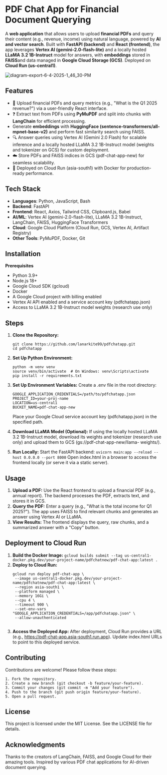 # **PDF Chat App for Financial Document Querying**

A **web application** that allows users to upload **financial PDFs** and query their content (e.g., revenue, income) using natural language, powered by **AI and vector search**. Built with **FastAPI (backend)** and **React (frontend)**, the app leverages **Vertex AI (gemini-2.0-flash-lite)** and a locally hosted **LLaMA 3.2 1B-Instruct** model for answers, with **embeddings** stored in **FAISS**and data managed in **Google Cloud Storage (GCS)**. Deployed on **Cloud Run (us-central1)**.

![diagram-export-6-4-2025-1_46_30-PM](https://github.com/user-attachments/assets/4b8ab033-d1cd-4525-b374-115344a8e511)

## **Features**
- 📄 Upload financial PDFs and query metrics (e.g., "What is the Q1 2025 revenue?") via a user-friendly React interface.
- ❓ Extract text from PDFs using **PyMuPDF** and split into chunks with **LangChain** for efficient processing.
-  Generate **embeddings** with **HuggingFace (sentence-transformers/all-mpnet-base-v2)** and perform fast similarity search using FAISS.
- 🔍 Answer queries using Vertex AI (Gemini 2.0 Flash) for scalable inference and a locally hosted LLaMA 3.2 1B-Instruct model (weights and tokenizer on GCS) for custom deployment.
- ☁️ Store PDFs and FAISS indices in GCS (pdf-chat-app-new) for seamless scalability.
- 🚀 Deployed on Cloud Run (asia-south1) with Docker for production-ready performance.

## **Tech Stack**
- **Languages**: Python, JavaScript, Bash
- **Backend**: FastAPI
- **Frontend**: React, Axios, Tailwind CSS, Clipboard.js, Babel
- **AI/ML**: Vertex AI (gemini-2.0-flash-lite), LLaMA 3.2 1B-Instruct, LangChain, FAISS, HuggingFace Transformers
- **Cloud**: Google Cloud Platform (Cloud Run, GCS, Vertex AI, Artifact Registry)
- **Other Tools**: PyMuPDF, Docker, Git

## **Installation**

**Prerequisites**
- Python 3.9+
- Node.js 18+
- Google Cloud SDK (gcloud)
- Docker
- A Google Cloud project with billing enabled
- Vertex AI API enabled and a service account key (pdfchatapp.json)
- Access to LLaMA 3.2 1B-Instruct model weights (research use only)

## **Steps**
1. **Clone the Repository:**
   ```
   git clone https://github.com/lanarkite99/pdfchatapp.git  
   cd pdfchatapp
   ```
   
2. **Set Up Python Environment:**
   ```
   python -m venv venv  
   source venv/bin/activate  # On Windows: venv\Scripts\activate  
   pip install -r requirements.txt  
   ```
   
3. **Set Up Environment Variables:**
    Create a .env file in the root directory:
   ```
   GOOGLE_APPLICATION_CREDENTIALS=/path/to/pdfchatapp.json  
   PROJECT_ID=your-proj-name 
   LOCATION=us-central1  
   BUCKET_NAME=pdf-chat-app-new
   ```
   Place your Google Cloud service account key (pdfchatapp.json) in the specified path.
   
5. **Download LLaMA Model (Optional):**
   If using the locally hosted LLaMA 3.2 1B-Instruct model, download its weights and tokenizer (research use only) and upload them to GCS (gs://pdf-chat-app-new/llama-     weights/).
   
7. **Run Locally:**
   Start the FastAPI backend:
   ```uvicorn main:app --reload --host 0.0.0.0 --port 8000```
   Open index.html in a browser to access the frontend locally (or serve it via a static server).

## **Usage**
1. **Upload a PDF:**
    Use the React frontend to upload a financial PDF (e.g., annual report).
    The backend processes the PDF, extracts text, and stores it in GCS.
2. **Query the PDF:**
    Enter a query (e.g., "What is the total income for Q1 2025?").
    The app uses FAISS to find relevant chunks and generates an answer using Vertex AI or LLaMA.
3. **View Results:**
    The frontend displays the query, raw chunks, and a summarized answer with a "Copy" button.

## **Deployment to Cloud Run**
  1. **Build the Docker Image:**
     ```gcloud builds submit --tag us-central1-docker.pkg.dev/your-project-name/pdfchatnew/pdf-chat-app:latest .  ```
  2. **Deploy to Cloud Run:**
     ```
     gcloud run deploy pdf-chat-app \  
      --image us-central1-docker.pkg.dev/your-project-name/pdfchatnew/pdf-chat-app:latest \  
      --region asia-south1 \  
      --platform managed \  
      --memory 16Gi \  
      --cpu 4 \  
      --timeout 900 \  
      --set-env-vars "GOOGLE_APPLICATION_CREDENTIALS=/app/pdfchatapp.json" \  
      --allow-unauthenticated
  
  3. **Access the Deployed App:**
       After deployment, Cloud Run provides a URL (e.g., https://pdf-chat-app.asia-south1.run.app).
       Update index.html URLs to point to this deployed service.

## **Contributing**
  Contributions are welcome! Please follow these steps:

    1. Fork the repository.
    2. Create a new branch (git checkout -b feature/your-feature).
    3. Commit your changes (git commit -m "Add your feature").
    4. Push to the branch (git push origin feature/your-feature).
    5. Open a pull request.

## **License**
  This project is licensed under the MIT License. See the LICENSE file for details.

## **Acknowledgments**
  Thanks to the creators of LangChain, FAISS, and Google Cloud for their amazing tools.
  Inspired by various PDF chat applications for AI-driven document querying.
   

